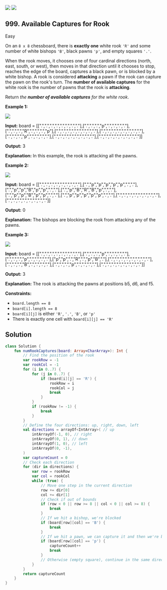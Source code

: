 [![](https://img.shields.io/github/stars/javadev/LeetCode-in-Kotlin?label=Stars&style=flat-square)](https://github.com/javadev/LeetCode-in-Kotlin)
[![](https://img.shields.io/github/forks/javadev/LeetCode-in-Kotlin?label=Fork%20me%20on%20GitHub%20&style=flat-square)](https://github.com/javadev/LeetCode-in-Kotlin/fork)

## 999\. Available Captures for Rook

Easy

On an `8 x 8` chessboard, there is **exactly one** white rook `'R'` and some number of white bishops `'B'`, black pawns `'p'`, and empty squares `'.'`.

When the rook moves, it chooses one of four cardinal directions (north, east, south, or west), then moves in that direction until it chooses to stop, reaches the edge of the board, captures a black pawn, or is blocked by a white bishop. A rook is considered **attacking** a pawn if the rook can capture the pawn on the rook's turn. The **number of available captures** for the white rook is the number of pawns that the rook is **attacking**.

Return _the **number of available captures** for the white rook_.

**Example 1:**

![](https://assets.leetcode.com/uploads/2019/02/20/1253_example_1_improved.PNG)

**Input:** board = \[\[".",".",".",".",".",".",".","."],[".",".",".","p",".",".",".","."],[".",".",".","R",".",".",".","p"],[".",".",".",".",".",".",".","."],[".",".",".",".",".",".",".","."],[".",".",".","p",".",".",".","."],[".",".",".",".",".",".",".","."],[".",".",".",".",".",".",".","."]]

**Output:** 3

**Explanation:** In this example, the rook is attacking all the pawns.

**Example 2:**

![](https://assets.leetcode.com/uploads/2019/02/19/1253_example_2_improved.PNG)

**Input:** board = \[\[".",".",".",".",".",".",".","."],[".","p","p","p","p","p",".","."],[".","p","p","B","p","p",".","."],[".","p","B","R","B","p",".","."],[".","p","p","B","p","p",".","."],[".","p","p","p","p","p",".","."],[".",".",".",".",".",".",".","."],[".",".",".",".",".",".",".","."]]

**Output:** 0

**Explanation:** The bishops are blocking the rook from attacking any of the pawns.

**Example 3:**

![](https://assets.leetcode.com/uploads/2019/02/20/1253_example_3_improved.PNG)

**Input:** board = \[\[".",".",".",".",".",".",".","."],[".",".",".","p",".",".",".","."],[".",".",".","p",".",".",".","."],["p","p",".","R",".","p","B","."],[".",".",".",".",".",".",".","."],[".",".",".","B",".",".",".","."],[".",".",".","p",".",".",".","."],[".",".",".",".",".",".",".","."]]

**Output:** 3

**Explanation:** The rook is attacking the pawns at positions b5, d6, and f5.

**Constraints:**

*   `board.length == 8`
*   `board[i].length == 8`
*   `board[i][j]` is either `'R'`, `'.'`, `'B'`, or `'p'`
*   There is exactly one cell with `board[i][j] == 'R'`

## Solution

```kotlin
class Solution {
    fun numRookCaptures(board: Array<CharArray>): Int {
        // Find the position of the rook
        var rookRow = -1
        var rookCol = -1
        for (i in 0..7) {
            for (j in 0..7) {
                if (board[i][j] == 'R') {
                    rookRow = i
                    rookCol = j
                    break
                }
            }
            if (rookRow != -1) {
                break
            }
        }
        // Define the four directions: up, right, down, left
        val directions = arrayOf<IntArray>( // up
            intArrayOf(-1, 0), // right
            intArrayOf(0, 1), // down
            intArrayOf(1, 0), // left
            intArrayOf(0, -1),
        )
        var captureCount = 0
        // Check each direction
        for (dir in directions) {
            var row = rookRow
            var col = rookCol
            while (true) {
                // Move one step in the current direction
                row += dir[0]
                col += dir[1]
                // Check if out of bounds
                if (row < 0 || row >= 8 || col < 0 || col >= 8) {
                    break
                }
                // If we hit a bishop, we're blocked
                if (board[row][col] == 'B') {
                    break
                }
                // If we hit a pawn, we can capture it and then we're blocked
                if (board[row][col] == 'p') {
                    captureCount++
                    break
                }
                // Otherwise (empty square), continue in the same direction
            }
        }
        return captureCount
    }
}
```